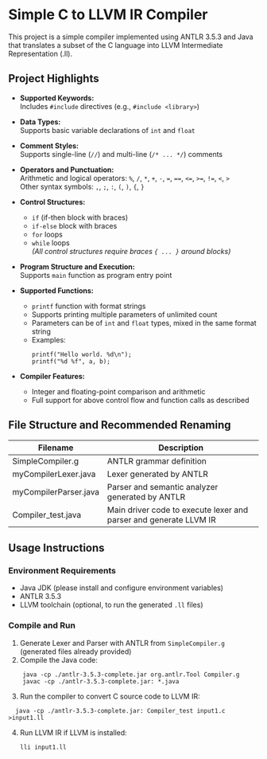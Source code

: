 # Simple C to LLVM IR Compiler

This project is a simple compiler implemented using ANTLR 3.5.3 and Java that translates a subset of the C language into LLVM Intermediate Representation (.ll).

## Project Highlights

- **Supported Keywords:**  
  Includes `#include` directives (e.g., `#include <library>`)

- **Data Types:**  
  Supports basic variable declarations of `int` and `float`

- **Comment Styles:**  
  Supports single-line (`//`) and multi-line (`/* ... */`) comments

- **Operators and Punctuation:**  
  Arithmetic and logical operators: `%`, `/`, `*`, `+`, `-`, `=`, `==`, `<=`, `>=`, `!=`, `<`, `>`  
  Other syntax symbols: `,`, `;`, `:`, `(`, `)`, `{`, `}`

- **Control Structures:**  
  - `if` (if-then block with braces)  
  - `if-else` block with braces  
  - `for` loops  
  - `while` loops  
  *(All control structures require braces `{ ... }` around blocks)*

- **Program Structure and Execution:**  
  Supports `main` function as program entry point

- **Supported Functions:**  
  - `printf` function with format strings  
  - Supports printing multiple parameters of unlimited count  
  - Parameters can be of `int` and `float` types, mixed in the same format string  
  - Examples:  
    ```
    printf("Hello world. %d\n");
    printf("%d %f", a, b);
    ```

- **Compiler Features:**  
  - Integer and floating-point comparison and arithmetic  
  - Full support for above control flow and function calls as described  

## File Structure and Recommended Renaming

| Filename      |  Description                                       |
|-----------------------|-------------------------------------------------|
| SimpleCompiler.g           |  ANTLR grammar definition                         |
| myCompilerLexer.java   |  Lexer generated by ANTLR                         |
| myCompilerParser.java  | Parser and semantic analyzer generated by ANTLR |
| Compiler_test.java   | Main driver code to execute lexer and parser and generate LLVM IR |

## Usage Instructions

### Environment Requirements

- Java JDK (please install and configure environment variables)  
- ANTLR 3.5.3  
- LLVM toolchain (optional, to run the generated `.ll` files)  

### Compile and Run

1. Generate Lexer and Parser with ANTLR from `SimpleCompiler.g` (generated files already provided)  
2. Compile the Java code:
```
	java -cp ./antlr-3.5.3-complete.jar org.antlr.Tool Compiler.g
	javac -cp ./antlr-3.5.3-complete.jar: *.java
```

3. Run the compiler to convert C source code to LLVM IR:
  ```
    java -cp ./antlr-3.5.3-complete.jar: Compiler_test input1.c >input1.ll
  ```
4. Run LLVM IR if LLVM is installed:
   ```
   lli input1.ll
   ```
